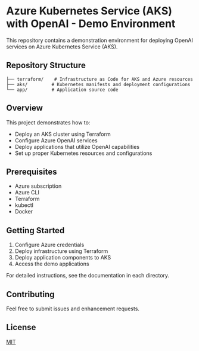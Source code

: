 # Azure Kubernetes Service (AKS) with OpenAI - Demo Environment

This repository contains a demonstration environment for deploying OpenAI services on Azure Kubernetes Service (AKS).

## Repository Structure

```
├── terraform/    # Infrastructure as Code for AKS and Azure resources
├── aks/         # Kubernetes manifests and deployment configurations
└── app/         # Application source code
```

## Overview

This project demonstrates how to:
- Deploy an AKS cluster using Terraform
- Configure Azure OpenAI services
- Deploy applications that utilize OpenAI capabilities
- Set up proper Kubernetes resources and configurations

## Prerequisites

- Azure subscription
- Azure CLI
- Terraform
- kubectl
- Docker

## Getting Started

1. Configure Azure credentials
2. Deploy infrastructure using Terraform
3. Deploy application components to AKS
4. Access the demo applications

For detailed instructions, see the documentation in each directory.

## Contributing

Feel free to submit issues and enhancement requests.

## License

[MIT](LICENSE)